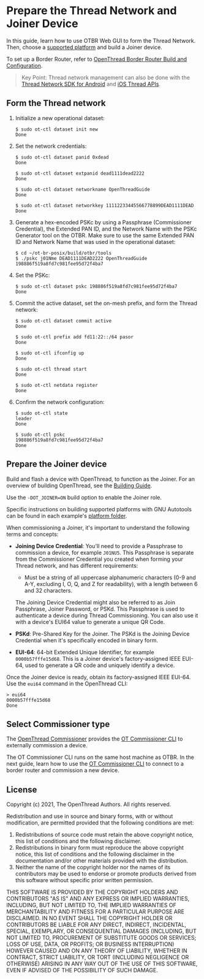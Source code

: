 # Prepare the Thread Network and Joiner Device

In this guide, learn how to use OTBR Web GUI to form the Thread Network.
Then, choose a [supported platform](https://openthread.io/platforms) and
build a Joiner device.

To set up a Border Router, refer to [OpenThread Border Router Build and Configuration](../build.md).

> Key Point: Thread network management can also be done with the [Thread Network SDK for Android](https://developers.home.google.com/thread) and [iOS Thread APIs](https://developer.apple.com/documentation/threadnetwork/).

## Form the Thread network

1.  Initialize a new operational dataset:
    ```
    $ sudo ot-ctl dataset init new
    Done
    ```

1.  Set the network credentials:
    ```
    $ sudo ot-ctl dataset panid 0xdead
    Done
    ```

    ```
    $ sudo ot-ctl dataset extpanid dead1111dead2222
    Done
    ```

    ```
    $ sudo ot-ctl dataset networkname OpenThreadGuide
    Done
    ```

    ```
    $ sudo ot-ctl dataset networkkey 11112233445566778899DEAD1111DEAD
    Done
    ```

1.  Generate a hex-encoded PSKc by using a Passphrase (Commissioner Credential),
    the Extended PAN ID, and the Network Name with the PSKc Generator tool on
    the OTBR. Make sure to use the same Extended PAN ID and Network Name that
    was used in the operational dataset:
    ```
    $ cd ~/ot-br-posix/build/otbr/tools
    $ ./pskc j01Nme DEAD1111DEAD2222 OpenThreadGuide
    198886f519a8fd7c981fee95d72f4ba7
    ```

1.  Set the PSKc:
    ```
    $ sudo ot-ctl dataset pskc 198886f519a8fd7c981fee95d72f4ba7
    Done
    ```

1.  Commit the active dataset, set the on-mesh prefix, and form the Thread
    network:
    ```
    $ sudo ot-ctl dataset commit active
    Done
    ```

    ```
    $ sudo ot-ctl prefix add fd11:22::/64 pasor
    Done
    ```

    ```
    $ sudo ot-ctl ifconfig up
    Done
    ```

    ```
    $ sudo ot-ctl thread start
    Done
    ```

    ```
    $ sudo ot-ctl netdata register
    Done
    ```

1.  Confirm the network configuration:
    ```
    $ sudo ot-ctl state
    leader
    Done
    ```

    ```
    $ sudo ot-ctl pskc
    198886f519a8fd7c981fee95d72f4ba7
    Done
    ```

## Prepare the Joiner device

Build and flash a device with OpenThread, to function as the Joiner. For an
overview of building OpenThread, see the [Building Guide](../../build/index.md).

Use the `-DOT_JOINER=ON` build option to enable the Joiner role.

Specific instructions on building supported platforms with GNU Autotools can be
found in each example's
[platform folder](https://github.com/openthread/openthread/tree/master/examples/platforms).

When commissioning a Joiner, it's important to understand the following terms
and concepts:

*   **Joining Device Credential**: You'll need to provide a Passphrase to
    commission a device, for example `J01NU5`. This Passphrase is separate
    from the Commissioner Credential you created when forming your Thread
    network, and has different requirements:

    *   Must be a string of all uppercase alphanumeric characters (0-9 and A-Y,
        excluding I, O, Q, and Z for readability), with a length between 6 and
        32 characters.

    The Joining Device Credential might also be referred to as Join Passphrase,
    Joiner Password, or PSKd. This Passphrase is used to authenticate a device
    during Thread Commissioning. You can also use it with a device's EUI64
    value to generate a unique QR Code.

*   **PSKd**: Pre-Shared Key for the Joiner. The PSKd is the Joining Device
    Credential when it's specifically encoded in binary form.

*   **EUI-64**: 64-bit Extended Unique Identifier, for example
    `0000b57fffe15d68`. This is a Joiner device's factory-assigned IEEE EUI-64,
    used to generate a QR code and uniquely identify a device.

Once the Joiner device is ready, obtain its factory-assigned IEEE EUI-64. Use
the `eui64` command in the OpenThread CLI:

```
> eui64
0000b57fffe15d68
Done
```

## Select Commissioner type

The [OpenThread Commissioner](https://openthread.io/guides/commissioner) provides
the [OT Commissioner CLI](cli.md) to externally commission a device.

The OT Commissioner CLI runs on the same host machine as OTBR. In the next
guide, learn how to use the [OT Commissioner CLI](cli.md) to connect
to a border router and commission a new device.

## License

Copyright (c) 2021, The OpenThread Authors.
All rights reserved.

Redistribution and use in source and binary forms, with or without
modification, are permitted provided that the following conditions are met:
1. Redistributions of source code must retain the above copyright
   notice, this list of conditions and the following disclaimer.
2. Redistributions in binary form must reproduce the above copyright
   notice, this list of conditions and the following disclaimer in the
   documentation and/or other materials provided with the distribution.
3. Neither the name of the copyright holder nor the
   names of its contributors may be used to endorse or promote products
   derived from this software without specific prior written permission.

THIS SOFTWARE IS PROVIDED BY THE COPYRIGHT HOLDERS AND CONTRIBUTORS "AS IS"
AND ANY EXPRESS OR IMPLIED WARRANTIES, INCLUDING, BUT NOT LIMITED TO, THE
IMPLIED WARRANTIES OF MERCHANTABILITY AND FITNESS FOR A PARTICULAR PURPOSE
ARE DISCLAIMED. IN NO EVENT SHALL THE COPYRIGHT HOLDER OR CONTRIBUTORS BE
LIABLE FOR ANY DIRECT, INDIRECT, INCIDENTAL, SPECIAL, EXEMPLARY, OR
CONSEQUENTIAL DAMAGES (INCLUDING, BUT NOT LIMITED TO, PROCUREMENT OF
SUBSTITUTE GOODS OR SERVICES; LOSS OF USE, DATA, OR PROFITS; OR BUSINESS
INTERRUPTION) HOWEVER CAUSED AND ON ANY THEORY OF LIABILITY, WHETHER IN
CONTRACT, STRICT LIABILITY, OR TORT (INCLUDING NEGLIGENCE OR OTHERWISE)
ARISING IN ANY WAY OUT OF THE USE OF THIS SOFTWARE, EVEN IF ADVISED OF THE
POSSIBILITY OF SUCH DAMAGE.
